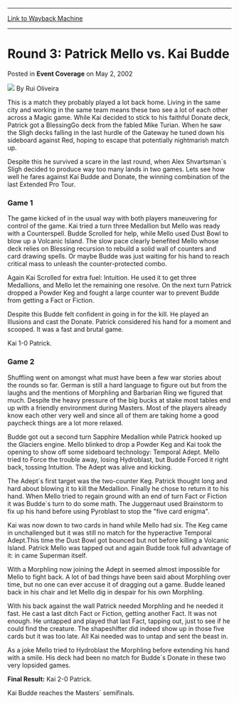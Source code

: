 
---
[Link to Wayback Machine](https://web.archive.org/web/20211024231222/https://magic.wizards.com/en/articles/archive/event-coverage/round-3-patrick-mello-vs-kai-budde-2002-05-02)

[_metadata_:author]:- "Rui Oliveira"
[_metadata_:description]:- "This is a match they probably played a lot back home. Living in the same city and working in the same team means these two see a lot of each other across a Magic game. While Kai decided to stick to his faithful Donate deck, Patrick got a BlessingGo deck from the fabled Mike Turian. When he saw the Sligh decks falling in the last hurdle of the Gateway he tuned down his"
[_metadata_:generator]:- "Drupal 7 (http://drupal.org)"
[_metadata_:node]:- "792126"
[_metadata_:publish_date]:- "2002-05-02"
[_metadata_:source]:- "div-main-content"
[_metadata_:title]:- "Round 3: Patrick Mello vs. Kai Budde"
[_metadata_:wayback_capture_timestamp]:- "2021-10-24 23:12:22"
[_metadata_:wayback_raw_url]:- "https://web.archive.org/web/20211024231222id_/https://magic.wizards.com/en/articles/archive/event-coverage/round-3-patrick-mello-vs-kai-budde-2002-05-02"
[_metadata_:wayback_url]:- "https://magic.wizards.com/en/articles/archive/event-coverage/round-3-patrick-mello-vs-kai-budde-2002-05-02"
---


Round 3: Patrick Mello vs. Kai Budde
====================================



 Posted in **Event Coverage**
 on May 2, 2002 






![](https://media.magic.wizards.com/styles/auth_small/public/generic-avatar-150_103.png)
By Rui Oliveira











This is a match they probably played a lot back home. Living in the same city and working in the same team means these two see a lot of each other across a Magic game. While Kai decided to stick to his faithful Donate deck, Patrick got a BlessingGo deck from the fabled Mike Turian. When he saw the Sligh decks falling in the last hurdle of the Gateway he tuned down his sideboard against Red, hoping to escape that potentially nightmarish match up. 

Despite this he survived a scare in the last round, when Alex Shvartsman´s Sligh decided to produce way too many lands in two games. Lets see how well he fares against Kai Budde and Donate, the winning combination of the last Extended Pro Tour.

### Game 1

The game kicked of in the usual way with both players maneuvering for control of the game. Kai tried a turn three Medallion but Mello was ready with a Counterspell. Budde Scrolled for help, while Mello used Dust Bowl to blow up a Volcanic Island. The slow pace clearly benefited Mello whose deck relies on Blessing recursion to rebuild a solid wall of counters and   
 card drawing spells. Or maybe Budde was just waiting for his hand to reach critical mass to unleash the counter-protected combo.

Again Kai Scrolled for extra fuel: Intuition. He used it to get three Medallions, and Mello let the remaining one resolve. On the next turn Patrick dropped a Powder Keg and fought a large counter war to prevent Budde from getting a Fact or Fiction.

Despite this Budde felt confident in going in for the kill. He played an Illusions and cast the Donate. Patrick considered his hand for a moment and scooped. It was a fast and brutal game.

Kai 1-0 Patrick.

### Game 2

Shuffling went on amongst what must have been a few war stories about the rounds so far. German is still a hard language to figure out but from the laughs and the mentions of Morphling and Barbarian Ring we figured that much. Despite the heavy pressure of the big bucks at stake most tables end up with a friendly environment during Masters. Most of the players already know each other very well and since all of them are taking home a good paycheck things are a lot more relaxed.

Budde got out a second turn Sapphire Medallion while Patrick hooked up the Glaciers engine. Mello blinked to drop a Powder Keg and Kai took the opening to show off some sideboard technology: Temporal Adept. Mello tried to Force the trouble away, losing Hydroblast, but Budde Forced it right back, tossing Intuition. The Adept was alive and kicking.

The Adept´s first target was the two-counter Keg. Patrick thought long and hard about blowing it to kill the Medallion. Finally he chose to return it to his hand. When Mello tried to regain ground with an end of turn Fact or Fiction it was Budde´s turn to do some math. The Juggernaut used Brainstorm to fix up his hand before using Pyroblast to stop the "five card enigma".

Kai was now down to two cards in hand while Mello had six. The Keg came in unchallenged but it was still no match for the hyperactive Temporal Adept.This time the Dust Bowl got bounced but not before killing a Volcanic Island. Patrick Mello was tapped out and again Budde took full advantage of it: in came Superman itself.

With a Morphling now joining the Adept in seemed almost impossible for Mello to fight back. A lot of bad things have been said about Morphling over time, but no one can ever accuse it of dragging out a game. Budde leaned back in his chair and let Mello dig in despair for his own Morphling.

With his back against the wall Patrick needed Morphling and he needed it fast. He cast a last ditch Fact or Fiction, getting another Fact. It was not enough. He untapped and played that last Fact, tapping out, just to see if he could find the creature. The shapeshifter did indeed show up in those five cards but it was too late. All Kai needed was to untap and sent the beast in.

As a joke Mello tried to Hydroblast the Morphling before extending his hand with a smile. His deck had been no match for Budde´s Donate in these two very lopsided games.

**Final Result:** Kai 2-0 Patrick.

Kai Budde reaches the Masters´ semifinals.







